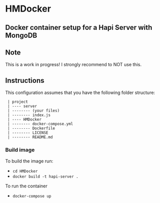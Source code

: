 # HMDocker

## Docker container setup for a Hapi Server with MongoDB

## Note
This is a work in progress! I strongly recommend to NOT use this.


## Instructions
This configuration assumes that you have the following folder structure:

```
 | project
 | ---- server
 | -------- (your files)
 | -------- index.js
 | ---- HMDocker
 | -------- docker-compose.yml
 | -------- Dockerfile
 | -------- LICENSE
 | -------- README.md
```

### Build image

To build the image run:  
- `cd HMDocker`  
- `docker build -t hapi-server .  `

To run the container
- `docker-compose up`






